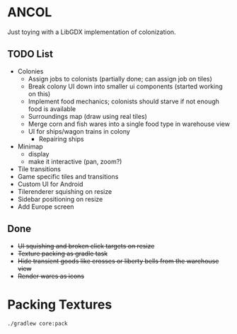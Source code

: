 # ANCOL

Just toying with a LibGDX implementation of colonization.

## TODO List

 * Colonies
   * Assign jobs to colonists (partially done; can assign job on tiles)
   * Break colony UI down into smaller ui components (started working on this)
   * Implement food mechanics; colonists should starve if not enough food is available
   * Surroundings map (draw using real tiles)
   * Merge corn and fish wares into a single food type in warehouse view
   * UI for ships/wagon trains in colony
     * Repairing ships
 * Minimap
   * display
   * make it interactive (pan, zoom?)
 * Tile transitions
 * Game specific tiles and transitions
 * Custom UI for Android
 * Tilerenderer squishing on resize
 * Sidebar positioning on resize
 * Add Europe screen
 
## Done

 * ~~UI squishing and broken click targets on resize~~
 * ~~Texture packing as gradle task~~
 * ~~Hide transient goods like crosses or liberty bells from the warehouse view~~
 * ~~Render wares as icons~~
 


# Packing Textures

``./gradlew core:pack``